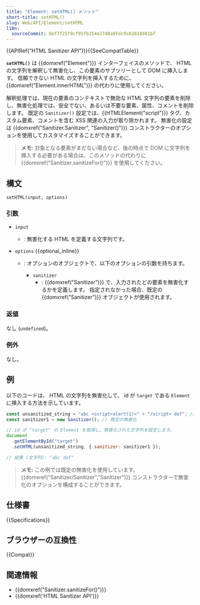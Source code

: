 ```yaml
---
title: "Element: setHTML() メソッド"
short-title: setHTML()
slug: Web/API/Element/setHTML
l10n:
  sourceCommit: bbf7f25f9cf95fb154e2740a9fdc9c02818981bf
---
```


{{APIRef("HTML Sanitizer API")}}{{SeeCompatTable}}

**`setHTML()`** は {{domxref("Element")}} インターフェイスのメソッドで、 HTML の文字列を解釈して無害化し、この要素のサブツリーとして DOM に挿入します。
信頼できない HTML の文字列を挿入するために、 {{domxref("Element.innerHTML")}} の代わりに使用してください。

解釈処理では、現在の要素のコンテキストで無効な HTML 文字列の要素を削除し、無害化処理では、安全でない、あるいは不要な要素、属性、コメントを削除します。
既定の `Sanitizer()` 設定では、{{HTMLElement("script")}} タグ、カスタム要素、コメントを含む XSS 関連の入力が取り除かれます。
無害化の設定は {{domxref("Sanitizer.Sanitizer", "Sanitizer()")}} コンストラクターのオプションを使用してカスタマイズすることができます。

> **メモ:** 対象となる要素がまだない場合など、後の時点で DOM に文字列を挿入する必要がある場合は、このメソッドの代わりに {{domxref("Sanitizer.sanitizeFor()")}} を使用してください。

## 構文

```js-nolint
setHTML(input, options)
```

### 引数

- `input`
  - : 無害化する HTML を定義する文字列です。
- `options` {{optional_inline}}

  - : オプションのオブジェクトで、以下のオプションの引数を持ちます。

    - `sanitizer`
      - : {{domxref("Sanitizer")}} で、入力されたどの要素を無害化するかを定義します。
        指定されなかった場合、既定の {{domxref("Sanitizer")}} オブジェクトが使用されます。

### 返値

なし (`undefined`)。

### 例外

なし。

## 例

以下のコードは、 HTML の文字列を無害化して、 id が `target` である `Element` に挿入する方法を示しています。

```js
const unsanitized_string = "abc <script>alert(1)<" + "/script> def"; // 無害化前の HTML の文字列
const sanitizer1 = new Sanitizer(); // 既定の無害化

// id が "target" の Element を取得し、無害化された文字列を設定します。
document
  .getElementById("target")
  .setHTML(unsanitized_string, { sanitizer: sanitizer1 });

// 結果 (文字列): "abc def"
```

> **メモ:** この例では既定の無害化を使用しています。
> {{domxref("Sanitizer/Sanitizer","Sanitizer")}} コンストラクターで無害化のオプションを構成することができます。

## 仕様書

{{Specifications}}

## ブラウザーの互換性

{{Compat}}

## 関連情報

- {{domxref("Sanitizer.sanitizeFor()")}}
- {{domxref('HTML Sanitizer API')}}

